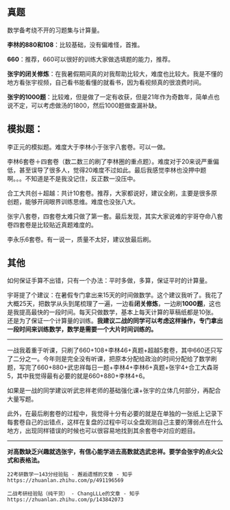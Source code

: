 ## 真题

数学备考绕不开的习题集与计算量。

**李林的880和108**：比较基础，没有偏难怪，首推。

**660**：推荐，660可以很好的训练大家做选填题的能力，推荐。

**张宇的闭关修炼**：在我暑假期间真的对我帮助比较大，难度也比较大。我是不懂的地方看张宇视频，自己看书能看懂的就看书，因为看视频真的很浪费时间。

**张宇的1000题**：比较难，但是做了一定有收获，但是21年作为奇数年，简单点也说不定，可以考虑做汤的1800，然后1000题做查漏补缺。

## 模拟题：

李正元的模拟题。难度大于李林小于张宇八套卷。可以一做。

李林6套卷＋四套卷（数二数三的刷了李林圈的重点题）。难度对于20来说严重偏低，甚至误导了很多人，觉得20难度不过如此。最后我感觉李林也没押中题啊。。。不知道是不是我没记住，反正数一没压中。

合工大共创＋超越：共计10套卷。推荐，大家都说好，建议全刷，主要是很多原创题，能够开阔眼界训练思维。难度也没张八大。

张宇八套卷，四套卷太难只做了第一套。最后发现，其实大家说难的宇哥夺命八套卷四套卷是比较贴近真题难度的。

李永乐6套卷。有一说一，质量不太好，建议放最后刷。

## 其他

如何保证手算不出错，只有一个办法：平时多做，多算，保证平时的计算量。

宇哥提了个建议：在暑假专门拿出来15天的时间做数学。这个建议我听了。我花了大概25天，把数学从头到尾梳理了一遍，一边看**闭关修炼**，一边刷**1000题**，这也是我提高最快的一段时间。每天只做数学，基本上每天计算的草稿纸都是10张。还是为了保证一个计算量的训练。**我建议二战的同学可以考虑这样操作，专门拿出一段时间来训练数学，数学是需要一个大片时间训练的。**

---

一战我着重于听课，只刷了660+108+李林46+真题+超越5套卷，其中660还只写了二分之一。今年则是完全没有听课，把原本分配给政治的时间分配给了数学刷题，写完了660+880+武忠祥每日一题+李林4+李林6+真题+张宇4+合工大森哥5，其中我觉得最有必要的就是660+880+李林4+6。

如果是一战的同学建议听武忠祥老师的基础强化课+张宇的立体几何部分，再配合大量写题。

此外，在最后刷套卷的过程中，我觉得十分有必要的就是在单独的一张纸上记录下每套卷自己的出错点，这样在复盘的过程中可以全盘观测自己主要的薄弱点在什么地方，出现同样错误的时候也可以很容易地找到其余套卷中对应的题目。

---

**对高数缺乏兴趣就选张宇，有信心能学进去高数就选武忠祥。要学会张宇的点火公式和表格法。**





```ad-seealso
22考研数学一143分经验贴 - 邂逅遗憾的文章 - 知乎 https://zhuanlan.zhihu.com/p/491196569

二战考研经验贴（纯干货） - ChangLLLe的文章 - 知乎 https://zhuanlan.zhihu.com/p/143842073
```